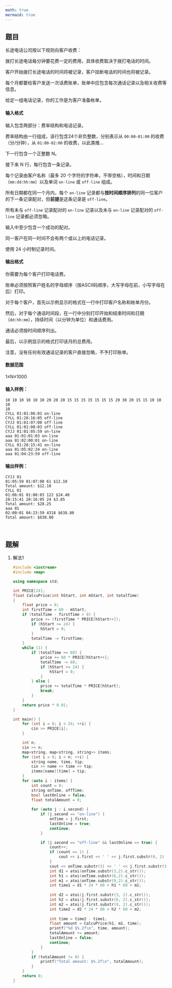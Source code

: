 ```yaml
---
math: true
mermaid: true
---
```



## 题目

长途电话公司按以下规则向客户收费：

拨打长途电话每分钟要花费一定的费用，具体收费取决于拨打电话的时间。 

客户开始拨打长途电话的时间将被记录，客户挂断电话的时间也将被记录。 

每个月都要给客户发送一次话费账单，账单中应包含每次通话记录以及相关收费等信息。 

给定一组电话记录，你的工作是为客户准备帐单。

#### 输入格式

输入包含两部分：费率结构和电话记录。

费率结构由一行组成，该行包含24个非负整数，分别表示从 `00:00-01:00` 的收费（分/分钟），从 `01:00-02:00` 的收费，以此类推…

下一行包含一个正整数 N。

接下来 N 行，每行包含一条记录。

每个记录由客户名称（最多 20 个字符的字符串，不带空格），时间和日期（`mm:dd:hh:mm`）以及单词 `on-line` 或 `off-line` 组成。

所有日期都在同一个月内，每个 `on-line` 记录都与**按时间顺序排列**的同一位客户的下一条记录配对，但**前提**是这条记录是 `off-line`。

所有未与 `off-line` 记录配对的 `on-line` 记录以及未与 `on-line` 记录配对的 `off-line` 记录都必须忽略。

输入中至少包含一个成功的配对。

同一客户在同一时间不会有两个或以上的电话记录。

使用 24 小时制记录时间。

#### 输出格式

你需要为每个客户打印电话费。

账单必须按照客户姓名的字母顺序（按ASCII码顺序，大写字母在前，小写字母在后）打印。

对于每个客户，首先以示例显示的格式在一行中打印客户名称和帐单月份。

然后，对于每个通话时间段，在一行中分别打印开始和结束时间和日期（`dd:hh:mm`），持续时间（以分钟为单位）和通话费用。

通话必须按时间顺序列出。

最后，以示例显示的格式打印该月的总费用。

注意，没有任何有效通话记录的客户直接忽略，不予打印账单。

#### 数据范围

1≤N≤1000

#### 输入样例：

```
10 10 10 10 10 10 20 20 20 15 15 15 15 15 15 15 20 30 20 15 15 10 10 10
10
CYLL 01:01:06:01 on-line
CYLL 01:28:16:05 off-line
CYJJ 01:01:07:00 off-line
CYLL 01:01:08:03 off-line
CYJJ 01:01:05:59 on-line
aaa 01:01:01:03 on-line
aaa 01:02:00:01 on-line
CYLL 01:28:15:41 on-line
aaa 01:05:02:24 on-line
aaa 01:04:23:59 off-line
```

#### 输出样例：

```
CYJJ 01
01:05:59 01:07:00 61 $12.10
Total amount: $12.10
CYLL 01
01:06:01 01:08:03 122 $24.40
28:15:41 28:16:05 24 $3.85
Total amount: $28.25
aaa 01
02:00:01 04:23:59 4318 $638.80
Total amount: $638.80
```

<br>

## 题解

1. 解法1

    ```c++
    #include <iostream>
    #include <map>
    
    using namespace std;
    
    int PRICE[24];
    float CalcuPrice(int hStart, int mStart, int totalTime)
    {
        float price = 0;
        int firstTime = 60 - mStart; 
        if (totalTime - firstTime > 0) {
            price += (firstTime * PRICE[hStart++]);
            if (hStart >= 24) {
                hStart = 0;
            }
            totalTime -= firstTime;
        }
        while (1) {
            if (totalTime >= 60) {
                price += 60 * PRICE[hStart++];
                totalTime -= 60;
                if (hStart >= 24) {
                    hStart = 0;
                }
            } else {
                price += totalTime * PRICE[hStart];
                break;
            }
        }
        return price * 0.01;
    }
    
    int main() {
        for (int i = 0; i < 24; ++i) {
            cin >> PRICE[i];
        }
    
        int n;
        cin >> n;
        map<string, map<string, string>> items;
        for (int i = 0; i < n; ++i) {
            string name, time, tip;
            cin >> name >> time >> tip;
            items[name][time] = tip;
        }
        for (auto i : items) {
            int count = 0;
            string onTime, offTime;
            bool lastOnline = false;
            float totalAmount = 0;
            
            for (auto j : i.second) {
                if (j.second == "on-line") {
                    onTime = j.first;
                    lastOnline = true;
                    continue;
                }
    
                if (j.second == "off-line" && lastOnline == true) {
                    count++;
                    if (count == 1) {
                        cout << i.first << ' ' << j.first.substr(0, 2) << endl;
                    }
                    cout << onTime.substr(3) << ' ' << j.first.substr(3) << ' ';
                    int d1 = atoi(onTime.substr(3,2).c_str());
                    int h1 = atoi(onTime.substr(6,2).c_str());
                    int m1 = atoi(onTime.substr(9,2).c_str());
                    int time1 = d1 * 24 * 60 + h1 * 60 + m1;
                    
                    int d2 = atoi(j.first.substr(3, 2).c_str());
                    int h2 = atoi(j.first.substr(6, 2).c_str());
                    int m2 = atoi(j.first.substr(9, 2).c_str());
                    int time2 = d2 * 24 * 60 + h2 * 60 + m2;
                    
                    int time = time2 - time1;
                    float amount = CalcuPrice(h1, m1, time);
                    printf("%d $%.2f\n", time, amount);
                    totalAmount += amount;
                    lastOnline = false;
                    continue;
                }
            }
            if (totalAmount != 0) {
                printf("Total amount: $%.2f\n", totalAmount);
            }
        }
        return 0;
    }
    
    ```

    
